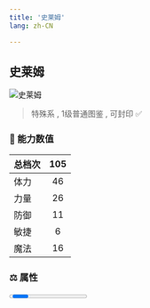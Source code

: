 ```yaml
---
title: '史莱姆'
lang: zh-CN

---
```


<RouterBack />

## 史莱姆

![史莱姆](https://user-images.githubusercontent.com/78347270/115957955-3c1dad80-a540-11eb-9587-fc25cfbf7d27.gif) 

> 特殊系 , 1级普通图鉴<Card /> , 可封印 ✅ 


### 💪 能力数值

| 总档次       | 105            |
| :----------- |:-------------:|
| 体力      | 46   <Stars :number="4.5" />  |
| 力量      | 26   <Stars :number="2.5" />  |
| 防御      | 11   <Stars :number="1" />  | 
| 敏捷      | 6  <Stars :number="0.5" />  | 
| 魔法      | 16  <Stars :number="1.5" />   | 


### ⚖️ 属性


<Progress earth :number="7" />

<Progress water :number="0" />

<Progress fire :number="0" />

<Progress wind :number="3" />

### ✨ 技能栏 <Strong>9个</Strong>

- 攻击
- 防御

### 👶 1级出现点

- 法兰城内修理工波利的家中， 龟裂的地下道全域






